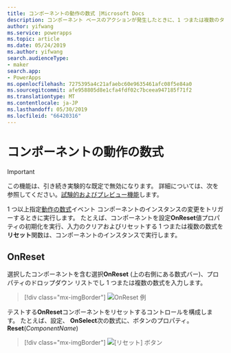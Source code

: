 ```yaml
---
title: コンポーネントの動作の数式 |Microsoft Docs
description: コンポーネント ベースのアクションが発生したときに、1 つまたは複数のタスクを実行するアプリをトリガーします。
author: yifwang
ms.service: powerapps
ms.topic: article
ms.date: 05/24/2019
ms.author: yifwang
search.audienceType:
- maker
search.app:
- PowerApps
ms.openlocfilehash: 7275395a4c21afaebc60e9635461afc08f5e84a0
ms.sourcegitcommit: afe958805d8e1cfa4fdf02c7bceea947185f71f2
ms.translationtype: MT
ms.contentlocale: ja-JP
ms.lasthandoff: 05/30/2019
ms.locfileid: "66420316"
---
```

# <a name="behavior-formulas-for-components"></a>コンポーネントの動作の数式

> [!IMPORTANT]
> この機能は、引き続き実験的な既定で無効になります。 詳細については、次を参照してください。[試験的およびプレビュー機能](working-with-experimental.md)します。

1 つ以上指定[動作の数式](working-with-formulas-in-depth.md)イベント コンポーネントのインスタンスの変更をトリガーするときに実行します。 たとえば、コンポーネントを設定**OnReset**値プロパティの初期化を実行、入力のクリアおよびリセットする 1 つまたは複数の数式を**リセット**関数は、コンポーネントのインスタンスで実行します。

## <a name="onreset"></a>OnReset ##

選択したコンポーネントを含む選択**OnReset** (上の右側にある数式バー)、プロパティのドロップダウン リストでし 1 つまたは複数の数式を入力します。

> [!div class="mx-imgBorder"]
> ![OnReset 例](./media/component-behavior/example-onreset.png)

テストする**OnReset**コンポーネントをリセットするコントロールを構成します。 たとえば、設定、 **OnSelect**次の数式に、ボタンのプロパティ。**Reset**(*ComponentName*)

> [!div class="mx-imgBorder"]
> ![[リセット] ボタン](./media/component-behavior/reset-button.png)
